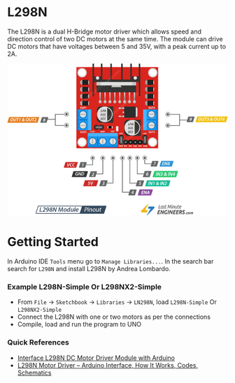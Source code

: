 # L298N
The L298N is a dual H-Bridge motor driver which allows speed and direction control of two DC motors at the same time. The module can drive DC motors that have voltages between 5 and 35V, with a peak current up to 2A.

![L298N-Motor-Driver-Module-Pinout](L298N-Motor-Driver-Module-Pinout.png)

# Getting Started
In Arduino IDE `Tools` menu go to  `Manage Libraries...`. In the search bar search for `L298N` and install L298N by Andrea Lombardo. 

### Example L298N-Simple Or L298NX2-Simple
* From `File` -> `Sketchbook` -> `Libraries` -> `LN298N`, load  `L298N-Simple` Or `L298NX2-Simple`
* Connect the L298N with one or two motors as per the connections 
* Compile, load and run the program to UNO

### Quick References
* [Interface L298N DC Motor Driver Module with Arduino](https://lastminuteengineers.com/l298n-dc-stepper-driver-arduino-tutorial/)
* [L298N Motor Driver – Arduino Interface, How It Works, Codes, Schematics](https://howtomechatronics.com/tutorials/arduino/arduino-dc-motor-control-tutorial-l298n-pwm-h-bridge/)


